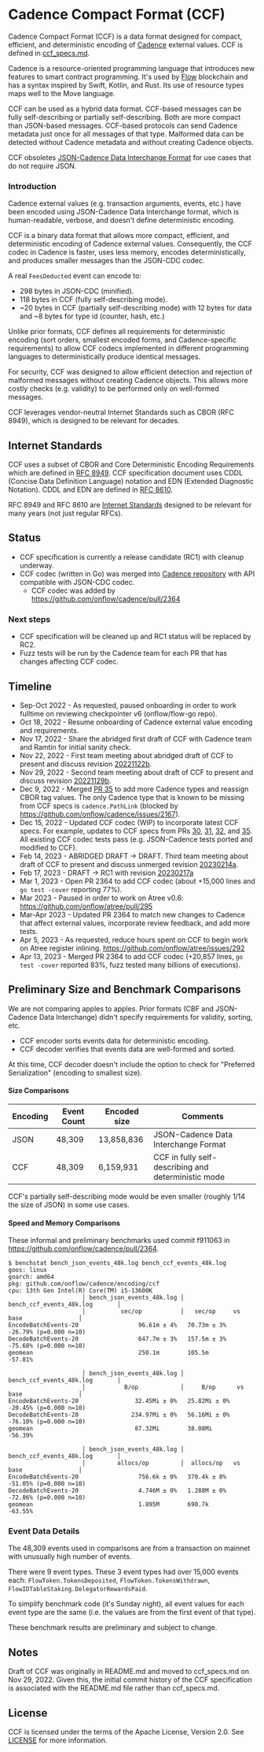 
# Cadence Compact Format (CCF)

Cadence Compact Format (CCF) is a data format designed for compact, efficient, and deterministic encoding of [Cadence](https://github.com/onflow/cadence) external values.  CCF is defined in [ccf_specs.md](ccf_specs.md).

Cadence is a resource-oriented programming language that introduces new features to smart contract programming.  It's used by [Flow](https://github.com/onflow/flow-go) blockchain and has a syntax inspired by Swift, Kotlin, and Rust. Its use of resource types maps well to the Move language.

CCF can be used as a hybrid data format.  CCF-based messages can be fully self-describing or partially self-describing.  Both are more compact than JSON-based messages.  CCF-based protocols can send Cadence metadata just once for all messages of that type.  Malformed data can be detected without Cadence metadata and without creating Cadence objects.

CCF obsoletes [JSON-Cadence Data Interchange Format](https://developers.flow.com/cadence/json-cadence-spec) for use cases that do not require JSON.

### Introduction

Cadence external values (e.g. transaction arguments, events, etc.) have been encoded using JSON-Cadence Data Interchange format, which is human-readable, verbose, and doesn't define deterministic encoding.

CCF is a binary data format that allows more compact, efficient, and deterministic encoding of Cadence external values.  Consequently, the CCF codec in Cadence is faster, uses less memory, encodes deterministically, and produces smaller messages than the JSON-CDC codec.

A real `FeesDeducted` event can encode to:
- 298 bytes in JSON-CDC (minified).
- 118 bytes in CCF (fully self-describing mode).
- ~20 bytes in CCF (partially self-describing mode) with 12 bytes for data and ~8 bytes for type id (counter, hash, etc.)

Unlike prior formats, CCF defines all requirements for deterministic encoding (sort orders, smallest encoded forms, and Cadence-specific requirements) to allow CCF codecs implemented in different programming languages to deterministically produce identical messages.

For security, CCF was designed to allow efficient detection and rejection of malformed messages without creating Cadence objects.  This allows more costly checks (e.g. validity) to be performed only on well-formed messages.

CCF leverages vendor-neutral Internet Standards such as CBOR (RFC 8949), which is designed to be relevant for decades.

## Internet Standards

CCF uses a subset of CBOR and Core Deterministic Encoding Requirements which are defined in [RFC 8949](https://www.rfc-editor.org/rfc/rfc8949).  CCF specification document uses CDDL (Concise Data Definition Language) notation and EDN (Extended Diagnostic Notation).  CDDL and EDN are defined in [RFC 8610](https://www.rfc-editor.org/rfc/rfc8610).  

RFC 8949 and RFC 8610 are [Internet Standards](https://en.wikipedia.org/wiki/Internet_Standard) designed to be relevant for many years (not just regular RFCs).

## Status

- CCF specification is currently a release candidate (RC1) with cleanup underway.
- CCF codec (written in Go) was merged into [Cadence repository](https://github.com/onflow/cadence) with API compatible with JSON-CDC codec.  
  - CCF codec was added by https://github.com/onflow/cadence/pull/2364

### Next steps

- CCF specification will be cleaned up and RC1 status will be replaced by RC2.
- Fuzz tests will be run by the Cadence team for each PR that has changes affecting CCF codec.

## Timeline
- Sep-Oct 2022 - As requested, paused onboarding in order to work fulltime on reviewing checkpointer v6 (onflow/flow-go repo).
- Oct 18, 2022 - Resume onboarding of Cadence external value encoding and requirements.
- Nov 17, 2022 - Share the abridged first draft of CCF with Cadence team and Ramtin for initial sanity check.
- Nov 22, 2022 - First team meeting about abridged draft of CCF to present and discuss revision [20221122b](https://github.com/fxamacker/ccf_draft/blob/2594c4859e51715bb9e770cc42542eb31278cfc4/README.md).
- Nov 29, 2022 - Second team meeting about draft of CCF to present and discuss revision [20221129b](https://github.com/fxamacker/ccf_draft/blob/2c9541a90de968413ec34d31dcf2444949dbce1e/ccf_specs.md).
- Dec 9, 2022 - Merged [PR 35](https://github.com/fxamacker/ccf_draft/pull/35) to add more Cadence types and reassign CBOR tag values. The only Cadence type that is known to be missing from CCF specs is `cadence.PathLink` (blocked by https://github.com/onflow/cadence/issues/2167).
- Dec 15, 2022 - Updated CCF codec (WIP) to incorporate latest CCF specs.  For example, updates to CCF specs from PRs [30](https://github.com/fxamacker/ccf_draft/pull/30), [31](https://github.com/fxamacker/ccf_draft/pull/31), [32](https://github.com/fxamacker/ccf_draft/pull/32), and [35](https://github.com/fxamacker/ccf_draft/pull/35).  All existing CCF codec tests pass (e.g. JSON-Cadence tests ported and modified to CCF).
- Feb 14, 2023 - ABRIDGED DRAFT -> DRAFT.  Third team meeting about draft of CCF to present and discuss unmerged revision [20230214a](https://github.com/fxamacker/ccf_draft/blob/2d6dcb84fba079ebb995a6e55296ca081332a6a4/ccf_specs.md).
- Feb 17, 2023 - DRAFT -> RC1 with revision [20230217a](https://github.com/fxamacker/ccf_draft/blob/4e8f42db29925bd15481301729eca1b52852dcb4/ccf_specs.md)
- Mar 1, 2023 - Open PR 2364 to add CCF codec (about +15,000 lines and `go test -cover` reporting 77%).
- Mar 2023 - Paused in order to work on Atree v0.6: https://github.com/onflow/atree/pull/295
- Mar-Apr 2023 - Updated PR 2364 to match new changes to Cadence that affect external values, incorporate review feedback, and add more tests.
- Apr 5, 2023 - As requested, reduce hours spent on CCF to begin work on Atree register inlining.  https://github.com/onflow/atree/issues/292
- Apr 13, 2023 - Merged PR 2364 to add CCF codec (+20,857 lines, `go test -cover` reported 83%, fuzz tested many billions of executions).

## Preliminary Size and Benchmark Comparisons

We are not comparing apples to apples.  Prior formats (CBF and JSON-Cadence Data Interchange) didn't specify requirements for validity, sorting, etc.

- CCF encoder sorts events data for deterministic encoding.
- CCF decoder verifies that events data are well-formed and sorted.

At this time, CCF decoder doesn't include the option to check for "Preferred Serialization" (encoding to smallest size).

#### Size Comparisons

| Encoding | Event Count | Encoded size | Comments | 
| --- | --- | --- | --- |
| JSON | 48,309 |13,858,836 | JSON-Cadence Data Interchange Format |
| CCF | 48,309 |  6,159,931 | CCF in fully self-describing and deterministic mode |

CCF's partially self-describing mode would be even smaller (roughly 1/14 the size of JSON) in some use cases.

#### Speed and Memory Comparisons

These informal and preliminary benchmarks used commit f911063 in https://github.com/onflow/cadence/pull/2364.

```
$ benchstat bench_json_events_48k.log bench_ccf_events_48k.log 
goos: linux
goarch: amd64
pkg: github.com/onflow/cadence/encoding/ccf
cpu: 13th Gen Intel(R) Core(TM) i5-13600K
                     │ bench_json_events_48k.log │      bench_ccf_events_48k.log       │
                     │          sec/op           │   sec/op     vs base                │
EncodeBatchEvents-20                 96.61m ± 4%   70.73m ± 3%  -26.79% (p=0.000 n=10)
DecodeBatchEvents-20                 647.7m ± 3%   157.5m ± 3%  -75.68% (p=0.000 n=10)
geomean                              250.1m        105.5m       -57.81%

                     │ bench_json_events_48k.log │       bench_ccf_events_48k.log       │
                     │           B/op            │     B/op      vs base                │
EncodeBatchEvents-20                32.45Mi ± 0%   25.82Mi ± 0%  -20.45% (p=0.000 n=10)
DecodeBatchEvents-20               234.97Mi ± 0%   56.16Mi ± 0%  -76.10% (p=0.000 n=10)
geomean                             87.32Mi        38.08Mi       -56.39%

                     │ bench_json_events_48k.log │      bench_ccf_events_48k.log       │
                     │         allocs/op         │  allocs/op   vs base                │
EncodeBatchEvents-20                 756.6k ± 0%   370.4k ± 0%  -51.05% (p=0.000 n=10)
DecodeBatchEvents-20                 4.746M ± 0%   1.288M ± 0%  -72.86% (p=0.000 n=10)
geomean                              1.895M        690.7k       -63.55%
```

### Event Data Details

The 48,309 events used in comparisons are from a transaction on mainnet with unusually high number of events.

There were 9 event types.  These 3 event types had over 15,000 events each: `FlowToken.TokensDeposited`,  `FlowToken.TokensWithdrawn`,  `FlowIDTableStaking.DelegatorRewardsPaid`.

To simplify benchmark code (it's Sunday night), all event values for each event type are the same (i.e. the values are from the first event of that type).

These benchmark results are preliminary and subject to change.

## Notes

Draft of CCF was originally in README.md and moved to ccf_specs.md on Nov 29, 2022. Given this, the initial commit history of the CCF specification is associated with the README.md file rather than ccf_specs.md.

## License

CCF is licensed under the terms of the Apache License, Version 2.0. See [LICENSE](LICENSE) for more information.
